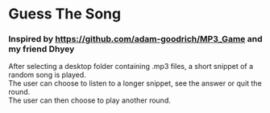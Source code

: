 # Guess The Song

### Inspired by https://github.com/adam-goodrich/MP3_Game and my friend Dhyey

After selecting a desktop folder containing .mp3 files, a short snippet of a random song is played.<br/>
The user can choose to listen to a longer snippet, see the answer or quit the round.<br/>
The user can then choose to play another round.<br/>
